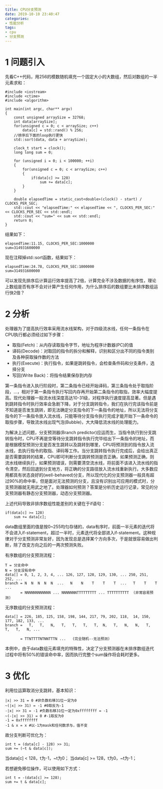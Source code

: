 ```yaml
---
title: CPU分支预测
date: 2019-10-10 23:40:47
categories:
- 性能分析
tags:
- cpu
- 分支预测
---
```


# 1 问题引入
先看C++代码，用256的模数随机填充一个固定大小的大数组，然后对数组的一半元素求和：
```
#include <iostream>
#include <ctime>
#include <algorithm>

int main(int argc, char** argv)
{
    const unsigned arraySize = 32768;
    int data[arraySize];
    for(unsigned c = 0; c < arraySize; c++)
        data[c] = std::rand() % 256;
    //排序后下面的loop执行更快
    std::sort(data, data + arraySize);

    clock_t start = clock();
    long long sum = 0;

    for (unsigned i = 0; i < 100000; ++i)
    {
        for(unsigned c = 0; c < arraySize; c++)
        {
            if(data[c] >= 128)
                sum += data[c];
        }
    }

    double elapsedTime = static_cast<double>(clock() - start) / CLOCKS_PER_SEC;
    std::cout << "elapsedTime:" << elapsedTime << ", CLOCKS_PER_SEC:" << CLOCKS_PER_SEC << std::endl;
    std::cout << "sum=" << sum << std::endl;
    return 0;
}
```
结果如下：
```
elapsedTime:11.15, CLOCKS_PER_SEC:1000000
sum=314931600000
```
现在注释掉std::sort函数，结果如下：
```
elapsedTime:24.78, CLOCKS_PER_SEC:1000000
sum=314931600000
```
可以发现先排序后计算运行效率提高了2倍，计算完全不涉及数据的有序性，理论上数组是否有序不会对计算产生任何作用，为什么排序后的数组要比未排序数组运行快2倍？

# 2 分析
处理器为了提高执行效率采用流水线架构，对于四级流水线，任何一条指令在CPU执行都必须经过如下步骤：
* 取指(Fetch)：从内存读取指令字节，地址为程序计数器(PC)的值
* 译码(Decode)：对取回的指令的拆分和解释，识别和区分出不同的指令类别及各种获取操作数的方法
* 执行(Execute)：执行指令，如果是跳转指令，会检查条件码和分支条件，选择分支
* 写回(Write Back)：将指令结果保存到内存

第一条指令进入执行阶段时，第二条指令已经开始译码，第三条指令处于取指阶段，...，相对于第一条指令执行写回内存再开始第二条指令的取指，效率大幅度提高。现代处理器一般流水线深度高达10-31级，对程序执行速度提高显著。但是遇到跳转指令时执行效率会急剧下降，对于分支跳转指令，我们在执行完该指令前是不知道是否发生跳转，即无法确定分支指令的下一条指令的地址，所以无法将分支指令的下一条指令放入流水线，只能等待分支指令执行完成才能开始下一条命令的取指步骤，导致流水线出现气泡(Bubble)，大大降低流水线的处理能力。

为解决上述问题，分支预测器(Branch predictor)应运而生，当指令执行到分支跳转指令时，CPU不再是空等待分支跳转指令执行完毕给出下一条指令的地址，而是根据模型预测分支是否发生跳转以及跳转到哪里，CPU将预测到的指令放入流水线，去执行指令的取指、译码等工作。当分支跳转指令执行完成后，会给出真正是否需要跳转的结果，CPU即可判断分支跳转预测是否正确，如果预测正确，则流水线继续执行，如果预测错误，则需要清空流水线，将前面不该进入流水线的指令清空，然后回退到分支地方，将正确的分支路径放入流水线重新执行。大多数应用都具有状态良好的(well-behaved)分支，所以现代化的分支预测器一般具有超过90%的命中率，但是面对无法预测的分支，且没有识别出可应用的模式时，分支预测器就无用武之地了。处理器如何预测？答案是分析历史运行记录，常见的分支预测器有静态分支预测器，动态分支预测器。

上述代码导致非排序数组性能差别的关键在于if语句：
```
if(data[c] >= 128)
	sum += data[c];
```
data数组里面的值是按0~255均匀存储的，data有序时，前面一半元素的迭代将不会进入if-statement，超过一半时，元素迭代将全部进入if-statement。这种规律对于分支预测非常友好，因为发现总是选择某个方向多次，于是就很容易做出判断，除了改变方向之后的一两次预测失败。

有序数组的分支预测流程：
```
T = 分支命中
N = 分支没有命中
data[] = 0, 1, 2, 3, 4, ... 126, 127, 128, 129, 130, ... 250, 251, 252, ...
branch = N  N  N  N  N  ...   N    N    T    T    T  ...   T    T    T  ...
       = NNNNNNNNNNNN ... NNNNNNNTTTTTTTTT ... TTTTTTTTTT  (非常容易预测)
```
无序数组的分支预测流程：
```
data[] = 226, 185, 125, 158, 198, 144, 217, 79, 202, 118,  14, 150, 177, 182, 133, ...
branch =   T,   T,   N,   T,   T,   T,   T,  N,   T,   N,   N,   T,   T,   T,   N, ...

       = TTNTTTTNTNNTTTN ...   (完全随机--无法预测)
```
本例中，由于data数组元素填充的特殊性，决定了分支预测器在未排序数组迭代过程中将有50%的错误命中率，因而执行完整个sum操作将会耗时更多。

# 3 优化
利用位运算取消分支跳转，基本知识：
```
|x| >> 31 = 0 #非负数右移31位一定为0
~(|x| >> 31) = -1 #0取反为-1
-|x| >> 31 = -1 #负数右移31位一定为0xffffffff = -1
~(-|x| >> 31) = 0 #-1取反为0
-1 = 0xffffffff
-1 & x = x #以-1为mask和任何数求与，值不变
```
故分支判断可优化为：
```
int t = (data[c] - 128) >> 31;
sum += (~t & data[c]);
```
当data[c] < 128，t为-1，~t为0；
当data[c] >= 128，t为0，~t为-1；

若想避免移位操作，可以使用如下方式：
```
int t = -(data[c] >= 128);
sum += t & data[c];
```